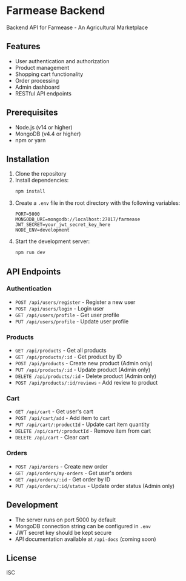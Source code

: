 # Farmease Backend

Backend API for Farmease - An Agricultural Marketplace

## Features

- User authentication and authorization
- Product management
- Shopping cart functionality
- Order processing
- Admin dashboard
- RESTful API endpoints

## Prerequisites

- Node.js (v14 or higher)
- MongoDB (v4.4 or higher)
- npm or yarn

## Installation

1. Clone the repository
2. Install dependencies:
   ```bash
   npm install
   ```
3. Create a `.env` file in the root directory with the following variables:
   ```
   PORT=5000
   MONGODB_URI=mongodb://localhost:27017/farmease
   JWT_SECRET=your_jwt_secret_key_here
   NODE_ENV=development
   ```
4. Start the development server:
   ```bash
   npm run dev
   ```

## API Endpoints

### Authentication
- `POST /api/users/register` - Register a new user
- `POST /api/users/login` - Login user
- `GET /api/users/profile` - Get user profile
- `PUT /api/users/profile` - Update user profile

### Products
- `GET /api/products` - Get all products
- `GET /api/products/:id` - Get product by ID
- `POST /api/products` - Create new product (Admin only)
- `PUT /api/products/:id` - Update product (Admin only)
- `DELETE /api/products/:id` - Delete product (Admin only)
- `POST /api/products/:id/reviews` - Add review to product

### Cart
- `GET /api/cart` - Get user's cart
- `POST /api/cart/add` - Add item to cart
- `PUT /api/cart/:productId` - Update cart item quantity
- `DELETE /api/cart/:productId` - Remove item from cart
- `DELETE /api/cart` - Clear cart

### Orders
- `POST /api/orders` - Create new order
- `GET /api/orders/my-orders` - Get user's orders
- `GET /api/orders/:id` - Get order by ID
- `PUT /api/orders/:id/status` - Update order status (Admin only)

## Development

- The server runs on port 5000 by default
- MongoDB connection string can be configured in `.env`
- JWT secret key should be kept secure
- API documentation available at `/api-docs` (coming soon)

## License

ISC 